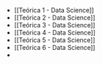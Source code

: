 
- [[Teórica 1 - Data Science]]
- [[Teórica 2 - Data Science]]
- [[Teórica 3 - Data Science]]
- [[Teórica 4 - Data Science]]
- [[Teórica 5 - Data Science]]
- [[Teórica 6 - Data Science]]
- 